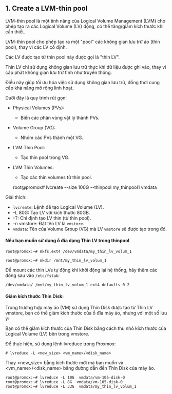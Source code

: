 ## 1. Create a LVM-thin pool

LVM-thin pool là một tính năng của Logical Volume Management (LVM) cho phép tạo ra các Logical Volume (LV) động, có thể tăng/giảm kích thước khi cần thiết.

LVM-thin pool cho phép tạo ra một "pool" các không gian lưu trữ ảo (thin pool), thay vì các LV cố định.

Các LV được tạo từ thin pool này được gọi là "thin LV".

Thin LV chỉ sử dụng không gian lưu trữ thực khi dữ liệu được ghi vào, thay vì cấp phát không gian lưu trữ tĩnh như truyền thống.

Điều này giúp tối ưu hóa việc sử dụng không gian lưu trữ, đồng thời cung cấp khả năng mở rộng linh hoạt.

Dưới đây là quy trình rút gọn:

 * Physical Volumes (PVs):
   * Biến các phân vùng vật lý thành PVs.
 * Volume Group (VG):
   * Nhóm các PVs thành một VG.
 * LVM Thin Pool:
   * Tạo thin pool trong VG.
 * LVM Thin Volumes:
   * Tạo các thin volumes từ thin pool.

    root@promox# lvcreate --size 100G --thinpool my_thinpool1 vmdata

Giải thích:

  + ``lvcreate``: Lệnh để tạo Logical Volume (LV).
  + -L 80G: Tạo LV với kích thước 80GB.
  + -T: Chỉ định tạo LV thin (từ thin pool).
  + -n vmstore: Đặt tên LV là ``vmstore``.
  + ``vmdata``: Tên của Volume Group (VG) mà LV ``vmstore`` sẽ được tạo trong đó.
#### Nếu bạn muốn sử dụng ổ đĩa dạng Thin LV trong thinpool 

    root@promox:~# mkfs.ext4 /dev/vmdata/my_thin_lv_volum_1

    root@promox:~# mkdir /mnt/my_thin_lv_volum_1

Để mount các thin LVs tự động khi khởi động lại hệ thống, hãy thêm các dòng sau vào ``/etc/fstab``:

    /dev/vmdata/ /mnt/my_thin_lv_volum_1 ext4 defaults 0 2
#### Giảm kích thước Thin Disk:

Trong trường hợp máy ảo (VM) sử dụng Thin Disk được tạo từ Thin LV vmstore, bạn có thể giảm kích thước của ổ đĩa máy ảo, nhưng với một số lưu ý:

Bạn có thể giảm kích thước của Thin Disk bằng cách thu nhỏ kích thước của Logical Volume (LV) bên trong vmstore.

Để thực hiện, sử dụng lệnh lvreduce trong Proxmox:

    # lvreduce -L <new_size> <vm_name>/<disk_name>

Thay <new_size> bằng kích thước mới mà bạn muốn và <vm_name>/<disk_name> bằng đường dẫn đến Thin Disk của máy ảo.
       
    root@promox:~# lvreduce -L 10G  vmdata/vm-105-disk-0
    root@promox:~# lvreduce -L 8G  vmdata/vm-105-disk-0
    root@promox:~# lvreduce -L 33G  vmdata/my_thin_lv_volum_1
 
